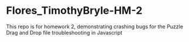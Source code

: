 # Flores_TimothyBryle-HM-2
This repo is for homework 2, demonstrating crashing bugs for the Puzzle Drag and Drop file troubleshooting in Javascript 
